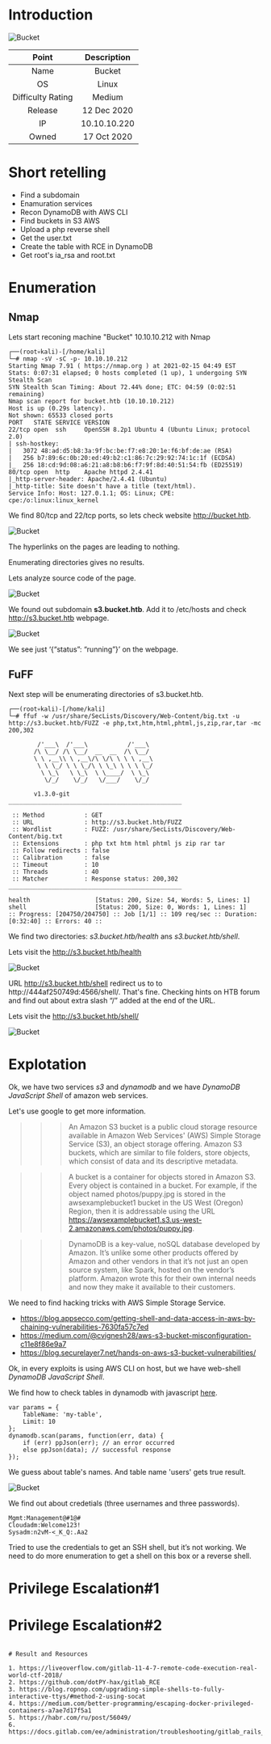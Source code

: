 # Introduction

![Bucket](https://www.hackthebox.eu/storage/avatars/3f07dd46f3ff7d287d2f736b18c6ded7.png)

| Point | Description |
| :------:| :------: |
| Name | Bucket  |
| OS   | Linux  |
| Difficulty Rating| Medium   |
| Release | 12 Dec 2020   |
| IP | 10.10.10.220   |
| Owned | 17 Oct 2020 |

# Short retelling

* Find a subdomain
* Enamuration services
* Recon DynamoDB with AWS CLI
* Find buckets in S3 AWS
* Upload a php reverse shell
* Get the user.txt
* Create the table with RCE in DynamoDB
* Get root's ia_rsa and root.txt

# Enumeration

## Nmap

Lets start reconing machine "Bucket" 10.10.10.212 with Nmap

```
┌──(root💀kali)-[/home/kali]
└─# nmap -sV -sC -p- 10.10.10.212
Starting Nmap 7.91 ( https://nmap.org ) at 2021-02-15 04:49 EST
Stats: 0:07:31 elapsed; 0 hosts completed (1 up), 1 undergoing SYN Stealth Scan
SYN Stealth Scan Timing: About 72.44% done; ETC: 04:59 (0:02:51 remaining)
Nmap scan report for bucket.htb (10.10.10.212)
Host is up (0.29s latency).
Not shown: 65533 closed ports
PORT   STATE SERVICE VERSION
22/tcp open  ssh     OpenSSH 8.2p1 Ubuntu 4 (Ubuntu Linux; protocol 2.0)
| ssh-hostkey: 
|   3072 48:ad:d5:b8:3a:9f:bc:be:f7:e8:20:1e:f6:bf:de:ae (RSA)
|   256 b7:89:6c:0b:20:ed:49:b2:c1:86:7c:29:92:74:1c:1f (ECDSA)
|_  256 18:cd:9d:08:a6:21:a8:b8:b6:f7:9f:8d:40:51:54:fb (ED25519)
80/tcp open  http    Apache httpd 2.4.41
|_http-server-header: Apache/2.4.41 (Ubuntu)
|_http-title: Site doesn't have a title (text/html).
Service Info: Host: 127.0.1.1; OS: Linux; CPE: cpe:/o:linux:linux_kernel
```
We find 80/tcp and 22/tcp ports, so lets check website http://bucket.htb.

![Bucket](https://github.com/Pash3nlee/HackTheBox/raw/main/images/10.PNG)

The hyperlinks on the pages are leading to nothing.

Enumerating directories gives no results.

Lets analyze source code of the page.

![Bucket](https://github.com/Pash3nlee/HackTheBox/raw/main/images/11.PNG)

We found out subdomain **s3.bucket.htb**. Add it to /etc/hosts and check http://s3.bucket.htb webpage.

![Bucket](https://github.com/Pash3nlee/HackTheBox/raw/main/images/12.PNG)

We see just ‘{“status”: “running”}’ on the webpage.


## FuFF

Next step will be enumerating directories of s3.bucket.htb.

```
┌──(root💀kali)-[/home/kali]
└─# ffuf -w /usr/share/SecLists/Discovery/Web-Content/big.txt -u http://s3.bucket.htb/FUZZ -e php,txt,htm,html,phtml,js,zip,rar,tar -mc 200,302 

        /'___\  /'___\           /'___\       
       /\ \__/ /\ \__/  __  __  /\ \__/       
       \ \ ,__\\ \ ,__\/\ \/\ \ \ \ ,__\      
        \ \ \_/ \ \ \_/\ \ \_\ \ \ \ \_/      
         \ \_\   \ \_\  \ \____/  \ \_\       
          \/_/    \/_/   \/___/    \/_/       

       v1.3.0-git
________________________________________________

 :: Method           : GET
 :: URL              : http://s3.bucket.htb/FUZZ
 :: Wordlist         : FUZZ: /usr/share/SecLists/Discovery/Web-Content/big.txt
 :: Extensions       : php txt htm html phtml js zip rar tar 
 :: Follow redirects : false
 :: Calibration      : false
 :: Timeout          : 10
 :: Threads          : 40
 :: Matcher          : Response status: 200,302
________________________________________________

health                  [Status: 200, Size: 54, Words: 5, Lines: 1]
shell                   [Status: 200, Size: 0, Words: 1, Lines: 1]
:: Progress: [204750/204750] :: Job [1/1] :: 109 req/sec :: Duration: [0:32:40] :: Errors: 40 ::                                                                          
```

We find two directories: *s3.bucket.htb/health* ans *s3.bucket.htb/shell*.

Lets visit the http://s3.bucket.htb/health

![Bucket](https://github.com/Pash3nlee/HackTheBox/raw/main/images/13.PNG)

URL http://s3.bucket.htb/shell redirect us to to http://444af250749d:4566/shell/. That's fine. Checking hints on HTB forum and find out about extra slash “/” added at the end of the URL.

Lets visit the http://s3.bucket.htb/shell/

![Bucket](https://github.com/Pash3nlee/HackTheBox/raw/main/images/14.PNG)

# Explotation

Ok, we have two services *s3* and *dynamodb* and we have *DynamoDB JavaScript Shell* of amazon web services.

Let's use google to get more information.

>>> An Amazon S3 bucket is a public cloud storage resource available in Amazon Web Services' (AWS) Simple Storage Service (S3), an object storage offering. Amazon S3 buckets, which are similar to file folders, store objects, which consist of data and its descriptive metadata.

>>> A bucket is a container for objects stored in Amazon S3. Every object is contained in a bucket. For example, if the object named photos/puppy.jpg is stored in the awsexamplebucket1 bucket in the US West (Oregon) Region, then it is addressable using the URL https://awsexamplebucket1.s3.us-west-2.amazonaws.com/photos/puppy.jpg. 

>>> DynamoDB is a key-value, noSQL database developed by Amazon. It’s unlike some other products offered by Amazon and other vendors in that it’s not just an open source system, like Spark, hosted on the vendor’s platform. Amazon wrote this for their own internal needs and now they make it available to their customers.

We need to find hacking tricks with AWS Simple Storage Service.

* https://blog.appsecco.com/getting-shell-and-data-access-in-aws-by-chaining-vulnerabilities-7630fa57c7ed
* https://medium.com/@cvignesh28/aws-s3-bucket-misconfiguration-c11e8f86e9a7
* https://blog.securelayer7.net/hands-on-aws-s3-bucket-vulnerabilities/

Ok, in every exploits is using AWS CLI on host, but we have web-shell *DynamoDB JavaScript Shell*.

We find how to check tables in dynamodb with javascript [here](https://stackoverflow.com/questions/57988963/how-to-access-dynamodb-local-using-dynamodb-javascript-shell).

```
var params = {
    TableName: 'my-table',
    Limit: 10
};
dynamodb.scan(params, function(err, data) {
    if (err) ppJson(err); // an error occurred
    else ppJson(data); // successful response
});
```

We guess about table's names. And table name 'users' gets true result.

![Bucket](https://github.com/Pash3nlee/HackTheBox/raw/main/images/15.PNG)

We find out about credetials (three usernames and three passwords).

```
Mgmt:Management@#1@#
Cloudadm:Welcome123!
Sysadm:n2vM-<_K_Q:.Aa2
```

Tried to use the credentials to get an SSH shell, but it’s not working. We need to do more enumeration to get a shell on this box or a reverse shell.



# Privilege Escalation#1

# Privilege Escalation#2


```

# Result and Resources

1. https://liveoverflow.com/gitlab-11-4-7-remote-code-execution-real-world-ctf-2018/
2. https://github.com/dotPY-hax/gitlab_RCE
3. https://blog.ropnop.com/upgrading-simple-shells-to-fully-interactive-ttys/#method-2-using-socat
4. https://medium.com/better-programming/escaping-docker-privileged-containers-a7ae7d17f5a1
5. https://habr.com/ru/post/56049/
6. https://docs.gitlab.com/ee/administration/troubleshooting/gitlab_rails_cheat_sheet.html
